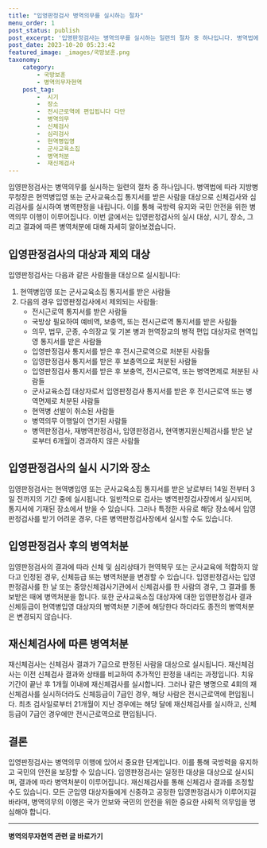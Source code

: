 ```yaml
---
title: "입영판정검사 병역의무를 실시하는 절차"
menu_order: 1
post_status: publish
post_excerpt: '입영판정검사는 병역의무를 실시하는 일련의 절차 중 하나입니다. 병역법에 따라 지방병무청장은 현역병입영 또는 군사교육소집 통지서를 받은 사람을 대상으로 신체검사와 심리검사를 실시하여 병역판정을 내립니다. 이를 통해 국방력 유지와 국민 안전을 위한 병역의무 이행이 이루어집니다. 이번 글에서는 입영판정검사의 실시 대상, 시기, 장소, 그리고 결과에 따른 병역처분에 대해 자세히 알아보겠습니다.'
post_date: 2023-10-20 05:23:42
featured_image: _images/국방보훈.png
taxonomy:
    category:
        - 국방보훈
        - 병역의무자현역
    post_tag:
        -  시기
        -  장소
        -  전시근로역에 편입됩니다 다만
        -  병역의무
        -  신체검사
        -  심리검사
        -  현역병입영
        -  군사교육소집
        -  병역처분
        -  재신체검사
---
```




입영판정검사는 병역의무를 실시하는 일련의 절차 중 하나입니다. 병역법에 따라 지방병무청장은 현역병입영 또는 군사교육소집 통지서를 받은 사람을 대상으로 신체검사와 심리검사를 실시하여 병역판정을 내립니다. 이를 통해 국방력 유지와 국민 안전을 위한 병역의무 이행이 이루어집니다. 이번 글에서는 입영판정검사의 실시 대상, 시기, 장소, 그리고 결과에 따른 병역처분에 대해 자세히 알아보겠습니다.

## 입영판정검사의 대상과 제외 대상

입영판정검사는 다음과 같은 사람들을 대상으로 실시됩니다:

1. 현역병입영 또는 군사교육소집 통지서를 받은 사람들
2. 다음의 경우 입영판정검사에서 제외되는 사람들:
   - 전시근로역 통지서를 받은 사람들
   - 국방상 필요하여 예비역, 보충역, 또는 전시근로역 통지서를 받은 사람들
   - 의무, 법무, 군종, 수의장교 및 기본 병과 현역장교의 병적 편입 대상자로 현역입영 통지서를 받은 사람들
   - 입영판정검사 통지서를 받은 후 전시근로역으로 처분된 사람들
   - 입영판정검사 통지서를 받은 후 보충역으로 처분된 사람들
   - 입영판정검사 통지서를 받은 후 보충역, 전시근로역, 또는 병역면제로 처분된 사람들
   - 군사교육소집 대상자로서 입영판정검사 통지서를 받은 후 전시근로역 또는 병역면제로 처분된 사람들
   - 현역병 선발이 취소된 사람들
   - 병역의무 이행일이 연기된 사람들
   - 병역판정검사, 재병역판정검사, 입영판정검사, 현역병지원신체검사를 받은 날로부터 6개월이 경과하지 않은 사람들

## 입영판정검사의 실시 시기와 장소

입영판정검사는 현역병입영 또는 군사교육소집 통지서를 받은 날로부터 14일 전부터 3일 전까지의 기간 중에 실시됩니다. 일반적으로 검사는 병역판정검사장에서 실시되며, 통지서에 기재된 장소에서 받을 수 있습니다. 그러나 특정한 사유로 해당 장소에서 입영판정검사를 받기 어려운 경우, 다른 병역판정검사장에서 실시할 수도 있습니다.

## 입영판정검사 후의 병역처분

입영판정검사의 결과에 따라 신체 및 심리상태가 현역복무 또는 군사교육에 적합하지 않다고 인정된 경우, 신체등급 또는 병역처분을 변경할 수 있습니다. 입영판정검사는 입영판정검사를 한 날 또는 중앙신체검사기관에서 신체검사를 한 사람의 경우, 그 결과를 통보받은 때에 병역처분을 합니다. 또한 군사교육소집 대상자에 대한 입영판정검사 결과 신체등급이 현역병입영 대상자의 병역처분 기준에 해당한다 하더라도 종전의 병역처분은 변경되지 않습니다.

## 재신체검사에 따른 병역처분

재신체검사는 신체검사 결과가 7급으로 판정된 사람을 대상으로 실시됩니다. 재신체검사는 이전 신체검사 결과와 상태를 비교하여 추가적인 판정을 내리는 과정입니다. 치유 기간이 끝난 후 1개월 이내에 재신체검사를 실시합니다. 그러나 같은 병명으로 4회의 재신체검사를 실시하더라도 신체등급이 7급인 경우, 해당 사람은 전시근로역에 편입됩니다. 최초 검사일로부터 21개월이 지난 경우에는 해당 달에 재신체검사를 실시하고, 신체등급이 7급인 경우에만 전시근로역으로 편입됩니다.

## 결론

입영판정검사는 병역의무 이행에 있어서 중요한 단계입니다. 이를 통해 국방력을 유지하고 국민의 안전을 보장할 수 있습니다. 입영판정검사는 일정한 대상을 대상으로 실시되며, 결과에 따라 병역처분이 이루어집니다. 재신체검사를 통해 신체검사 결과를 조정할 수도 있습니다. 모든 군입영 대상자들에게 신중하고 공정한 입영판정검사가 이루어지길 바라며, 병역의무의 이행은 국가 안보와 국민의 안전을 위한 중요한 사회적 의무임을 명심해야 합니다.
<!-- wp:separator -->
<hr class="wp-block-separator has-alpha-channel-opacity"/>
<!-- /wp:separator -->

<!-- wp:group {"backgroundColor":"base","layout":{"type":"constrained"}} -->
<div class="wp-block-group has-base-background-color has-background"><!-- wp:paragraph {"align":"center","fontSize":"medium"} -->
<p class="has-text-align-center has-large-font-size"><strong>병역의무자현역 관련 글 바로가기</strong></p>
<!-- /wp:paragraph -->


<!-- wp:latest-posts
{"categories":[{"id":9912,"count":19,"description":"","link":"https://uknowlaw.com/category/%eb%b3%91%ec%97%ad%ec%9d%98%eb%ac%b4%ec%9e%90%ed%98%84%ec%97%ad/","name":"병역의무자현역","slug":"병역의무자현역","taxonomy":"category","parent":0,"meta":[],"_links":{"self":[{"href":"https://uknowlaw.com/wp-json/wp/v2/categories/9912"}],"collection":[{"href":"https://uknowlaw.com/wp-json/wp/v2/categories"}],"about":[{"href":"https://uknowlaw.com/wp-json/wp/v2/taxonomies/category"}],"wp:post_type":[{"href":"https://uknowlaw.com/wp-json/wp/v2/posts?categories=9912"}],"curies":[{"name":"wp","href":"https://api.w.org/{rel}","templated":true}]}}],"postsToShow":100,"excerptLength":28,"postLayout":"grid","columns":2,"featuredImageAlign":"left","featuredImageSizeSlug":"large","fontSize":16px} /--></div>
<!-- /wp:group -->